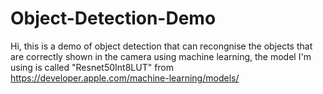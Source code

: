 # Object-Detection-Demo
Hi, this is a demo of object detection that can recongnise the objects that are correctly shown in the camera using machine learning, the model I'm using is called "Resnet50Int8LUT" from https://developer.apple.com/machine-learning/models/
